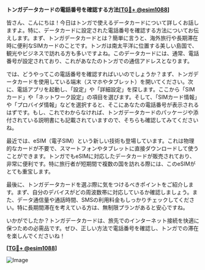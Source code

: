 **トンガデータカードの電話番号を確認する方法[[TG💪+ @esim1088](https://t.me/s/esim1088)]**

皆さん、こんにちは！今日はトンガで使えるデータカードについて詳しくお話しますよ。特に、データカードに設定された電話番号を確認する方法についてお伝えします。まず、トンガデータカードとは？簡単に言うと、海外旅行や長期滞在時に便利なSIMカードのことです。トンガは南太平洋に位置する美しい島国で、観光やビジネスで訪れる方も多いですよね。このデータカードには、通常、電話番号が設定されており、これがあなたのトンガでの通信アドレスとなります。

では、どうやってこの電話番号を確認すればいいのでしょうか？まず、トンガデータカードを使用している端末（スマホやタブレット）を開いてください。次に、電話アプリを起動し、「設定」や「詳細設定」を探します。ここから「SIMカード」や「ネットワーク設定」の項目を選びます。そして、「SIMカード情報」や「プロバイダ情報」などを選択すると、そこにあなたの電話番号が表示されるはずです。もし、これでわからなければ、トンガデータカードのパッケージや添付されている説明書にも記載されていますので、そちらも確認してみてくださいね。

最近では、eSIM（電子SIM）という新しい技術も登場しています。これは物理的なカードが不要で、スマートフォンやタブレットに直接ダウンロードして使うことができます。トンガでもeSIMに対応したデータカードが販売されており、非常に便利です。特に旅行者が短期間で複数の国を訪れる際には、このeSIMがとても重宝します。

最後に、トンガデータカードを選ぶ際に気をつけるべきポイントをご紹介します。まず、自分のデバイスがどの周波数帯に対応しているか確認しましょう。また、データ通信量や通話時間、SMSの利用料金もしっかりチェックしてください。特に長期間滞在を考えている方は、無制限プランがあると安心ですね。

いかがでしたか？トンガデータカードは、旅先でのインターネット接続を快適に保つための必需品です。ぜひ、正しい方法で電話番号を確認し、トンガでの滞在を楽しんでくださいね！

**[[TG💪+ @esim1088](https://t.me/s/esim1088)]**

![Image](https://i.postimg.cc/Y0z9fWf4/image.png)